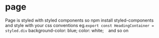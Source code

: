 # page
Page is styled with styled components
so npm install styled-components and style with your css conventions
eg.` export const HeadingContainer = styled.div `
    background-color: blue;
    color: white;
`
`
and so on
